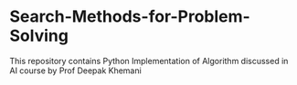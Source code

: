 # Search-Methods-for-Problem-Solving
This repository contains Python Implementation of Algorithm discussed in AI course by Prof Deepak Khemani
